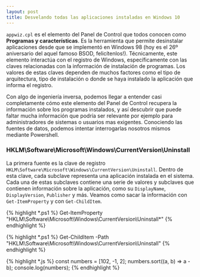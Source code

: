 ```yaml
---
layout: post
title: Desvelando todas las aplicaciones instaladas en Windows 10
---
```


`appwiz.cpl` es el elemento del Panel de Control que todos conocen como **Programas y características**. Es la herramienta que permite desinstalar aplicaciones desde que se implementó en Windows 98 (hoy es el 26º aniversario del aquel famoso BSOD, felicítenlos!). Técnicamente, este elemento interactúa con el registro de Windows, específicamente con las claves relacionadas con la información de instalación de programas. Los valores de estas claves dependen de muchos factores como el tipo de arquitectura, tipo de instalación o donde se haya instalado la aplicación que informa el registro.

Con algo de ingeniería inversa, podemos llegar a entender casi completamente cómo este elemento del Panel de Control recupera la información sobre los programas instalados, y así descubrir que puede faltar mucha información que podría ser relevante por ejemplo para administradores de sistemas o usuarios mas exigentes. Conociendo las fuentes de datos, podemos intentar interrogarlas nosotros mismos mediante Powershell.

### HKLM\Software\Microsoft\Windows\CurrentVersion\Uninstall

La primera fuente es la clave de registro `HKLM\Software\Microsoft\Windows\CurrentVersion\Uninstall`. Dentro de esta clave, cada subclave representa una aplicación instalada en el sistema. Cada una de estas subclaves contiene una serie de valores y subclaves que contienen información sobre la aplicación, como su `DisplayName`, `DisplayVersion`, `Publisher` y más. Veamos como sacar la información con `Get-ItemProperty` y con `Get-ChildItem`. 

{% highlight *.ps1 %}
Get-ItemProperty "HKLM\Software\Microsoft\Windows\CurrentVersion\Uninstall\*"
{% endhighlight %}

{% highlight *.ps1 %}
Get-ChildItem -Path "HKLM\Software\Microsoft\Windows\CurrentVersion\Uninstall"
{% endhighlight %}

{% highlight *.js %}
const numbers = [102, -1, 2];
numbers.sort((a, b) => a - b);
console.log(numbers);
{% endhighlight %}
